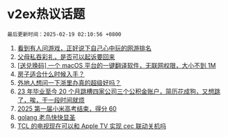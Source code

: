 # v2ex热议话题

`最后更新时间：2025-02-19 02:10:56 +0800`

1. [看到有人问游戏，正好说下自己心中玩的网游排名](https://www.v2ex.com/t/1112220)
1. [父母私吞彩礼，是否可以起诉要回来](https://www.v2ex.com/t/1112340)
1. [[送兑换码] 一个 macOS 平台的一键翻译软件，无联网权限，大小不到 1M](https://www.v2ex.com/t/1112174)
1. [房子适合什么时候入手？](https://www.v2ex.com/t/1112244)
1. [外地人想问一下浙里办真的超级好吗？](https://www.v2ex.com/t/1112328)
1. [23 年毕业至今 20 个月跳槽四家公司三个公积金账户，简历花成狗，又想跳了，唉，干一段时间就烦](https://www.v2ex.com/t/1112208)
1. [2025 第一届小米高考结束，得分 60](https://www.v2ex.com/t/1112216)
1. [golang 老鸟快快显圣](https://www.v2ex.com/t/1112322)
1. [TCL 的电视现在可以和 Apple TV 实现 cec 联动关机吗](https://www.v2ex.com/t/1112188)

